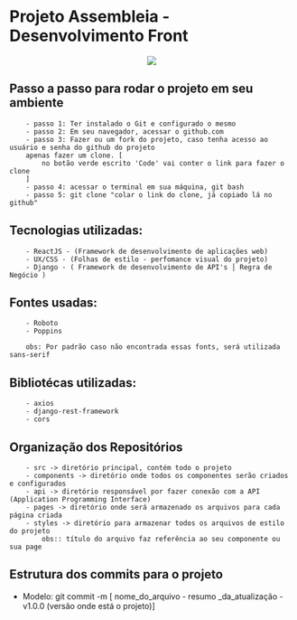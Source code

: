 # Projeto Assembleia - Desenvolvimento Front 
<div align="center">
<img src="C:\Users\luiz.costa\Desktop\projeto-assem\front\assembleia" />
</div>

## Passo a passo para rodar o projeto em seu ambiente
        - passo 1: Ter instalado o Git e configurado o mesmo
        - passo 2: Em seu navegador, acessar o github.com
        - passo 3: Fazer ou um fork do projeto, caso tenha acesso ao usuário e senha do github do projeto
        apenas fazer um clone. [
            no botão verde escrito 'Code' vai conter o link para fazer o clone
        ]
        - passo 4: acessar o terminal em sua máquina, git bash
        - passo 5: git clone "colar o link do clone, já copiado lá no github"
## Tecnologias utilizadas:
        - ReactJS - (Framework de desenvolvimento de aplicações web)
        - UX/CSS - (Folhas de estilo - perfomance visual do projeto)
        - Django - ( Framework de desenvolvimento de API's │ Regra de Negócio )
## Fontes usadas:
        - Roboto
        - Poppins

        obs: Por padrão caso não encontrada essas fonts, será utilizada sans-serif
## Bibliotécas utilizadas:
        - axios
        - django-rest-framework
        - cors
## Organização dos Repositórios

        - src -> diretório principal, contém todo o projeto
        - components -> diretório onde todos os componentes serão criados e configurados
        - api -> diretório responsável por fazer conexão com a API (Application Programming Interface)
        - pages -> diretório onde será armazenado os arquivos para cada página criada
        - styles -> diretório para armazenar todos os arquivos de estilo do projeto
            obs:: título do arquivo faz referência ao seu componente ou sua page

## Estrutura dos commits para o projeto

* Modelo: git commit -m [ nome_do_arquivo - resumo
    _da_atualização - v1.0.0 (versão onde está o projeto)]